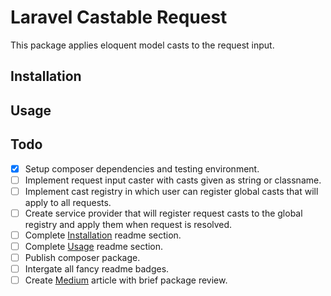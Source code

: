 # Laravel Castable Request

This package applies eloquent model casts to the request input.

## Installation

## Usage

## Todo

- [x] Setup composer dependencies and testing environment.
- [ ] Implement request input caster with casts given as string or classname.
- [ ] Implement cast registry in which user can register global casts that will apply to all requests.
- [ ] Create service provider that will register request casts to the global registry and apply them when request is resolved.
- [ ] Complete [Installation](#installation) readme section.
- [ ] Complete [Usage](#usage) readme section.
- [ ] Publish composer package.
- [ ] Intergate all fancy readme badges.
- [ ] Create [Medium](https://medium.com/) article with brief package review.
